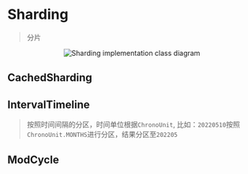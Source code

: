 # Sharding

> 分片
 
<p align="center">
  <img :src="$withBase('/assets/design/Sharding-impl-class.png')" alt="Sharding implementation class diagram"/>
</p>

## CachedSharding

## IntervalTimeline
> 按照时间间隔的分区，时间单位根据`ChronoUnit`, 比如：`20220510`按照`ChronoUnit.MONTHS`进行分区，结果分区至`202205`

## ModCycle<T>



